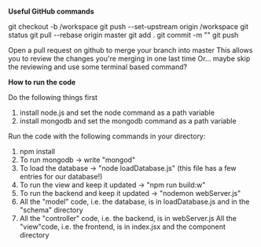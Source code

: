 **Useful GitHub commands**

<Create a new branch from master>
git checkout -b <name>/workspace

<Connect the remote branch>
git push --set-upstream origin <name>/workspace

<Get current git status>
git status

<Update local personal branch with latest from remote master>
<Most important command!!!>
git pull --rebase origin master

<Process to commit changes>
git add .
git commit -m "<Commit message>"
git push


<To put changes into master so that we all can use them>

Open a pull request on github to merge your branch into master
This allows you to review the changes you're merging in one last time
Or... maybe skip the reviewing and use some terminal based command?


**How to run the code**

Do the following things first

1. install node.js and set the node command as a path variable
2. install mongodb and set the mongodb command as a path variable

Run the code with the following commands in your directory:

1. npm install 
2. To run mongodb -> write "mongod"
3. To load the database -> "node loadDatabase.js" (this file has a few entries for our database!)
4. To run the view and keep it updated -> "npm run build:w"
5. To run the backend and keep it updated -> "nodemon webServer.js"
6. All the "model" code, i.e. the database, is in loadDatabase.js and in the "schema" directory
7. All the "controller" code, i.e. the backend, is in webServer.js
All the "view"code, i.e. the frontend, is in index.jsx and the component directory


